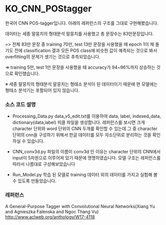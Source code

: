 # KO_CNN_POStagger

한국어 CNN POS-tagger입니다. 아래의 레퍼런스의 구조를 그대로 구현해봤습니다.

데이터는 세종 말뭉치의 형태분석 말뭉치를 사용했고 총 문장수는 83만문장입니다.

=> 전체 83만 문장 중 training 70만, test 13만 문장을 사용했을 때 epoch 1이 채 돌기도 전에 classification 결과 모든 POS class에 비슷한 값이 예측되는 것으로 봐서 overfitting의 문제가 생기는 것으로 추측되었습니다.

=> training 5만, test 1만 문장을 사용했을 때 accuracy가 94~96%까지 상승하는 것으로 확인했습니다.

※ 세종 말뭉치의 형태분석 말뭉치는 형태소 분석이 된 데이터이기 때문에 현 모델에는 형태소 분석기는 포함되어 있지 않습니다. 

### 소스 코드 설명

- Processing_Data.py
data_v5_edit.txt를 이용하여 data, label, indexed_data, dictionary(data,label) 피클 파일을 생성합니다.
레퍼런스를 보시면 크게 character 단위와 word 단위의 CNN 두개를 확인할 수 있는데 그 중 character 단위의 cnn을 구성하기 위해서 한글 데이터를 모두 자소단위로 분리하는 것을 확인하실 수 있습니다.

- CNN_conv3d.py
파일의 이름이 conv3d 인 이유는 character 단위의 CNN에서 input이 5차원으로 이루어져 있기 때문에 명명하였습니다.
모델 구조는 레퍼런스를 따라서 나름대로 구성해보았습니다

- Run_Model.py
학습 된 모델로 training 데이터 외의 데이터를 가지고 실험해 볼 수 있도록 만들었습니다.



### 레퍼런스
A General-Purpose Tagger with Convolutional Neural Networks(Xiang Yu and Agnieszka Falenska and Ngoc Thang Vu)
http://www.aclweb.org/anthology/W17-4118

